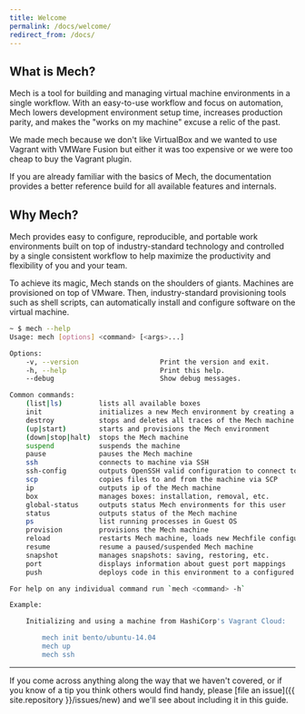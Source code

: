 ```yaml
---
title: Welcome
permalink: /docs/welcome/
redirect_from: /docs/
---
```


## What is Mech?

Mech is a tool for building and managing virtual machine environments in a
single workflow. With an easy-to-use workflow and focus on automation, Mech
lowers development environment setup time, increases production parity, and
makes the "works on my machine" excuse a relic of the past.

We made mech because we don't like VirtualBox and we wanted to use Vagrant with
VMWare Fusion but either it was too expensive or we were too cheap to buy the
Vagrant plugin.

If you are already familiar with the basics of Mech, the documentation provides
a better reference build for all available features and internals.


## Why Mech?

Mech provides easy to configure, reproducible, and portable work environments
built on top of industry-standard technology and controlled by a single
consistent workflow to help maximize the productivity and flexibility of you
and your team.

To achieve its magic, Mech stands on the shoulders of giants. Machines are
provisioned on top of VMware. Then, industry-standard provisioning tools such
as shell scripts, can automatically install and configure software on the
virtual machine.


```sh
~ $ mech --help
Usage: mech [options] <command> [<args>...]

Options:
    -v, --version                    Print the version and exit.
    -h, --help                       Print this help.
    --debug                          Show debug messages.

Common commands:
    (list|ls)         lists all available boxes
    init              initializes a new Mech environment by creating a Mechfile
    destroy           stops and deletes all traces of the Mech machine
    (up|start)        starts and provisions the Mech environment
    (down|stop|halt)  stops the Mech machine
    suspend           suspends the machine
    pause             pauses the Mech machine
    ssh               connects to machine via SSH
    ssh-config        outputs OpenSSH valid configuration to connect to the machine
    scp               copies files to and from the machine via SCP
    ip                outputs ip of the Mech machine
    box               manages boxes: installation, removal, etc.
    global-status     outputs status Mech environments for this user
    status            outputs status of the Mech machine
    ps                list running processes in Guest OS
    provision         provisions the Mech machine
    reload            restarts Mech machine, loads new Mechfile configuration
    resume            resume a paused/suspended Mech machine
    snapshot          manages snapshots: saving, restoring, etc.
    port              displays information about guest port mappings
    push              deploys code in this environment to a configured destination

For help on any individual command run `mech <command> -h`

Example:

    Initializing and using a machine from HashiCorp's Vagrant Cloud:

        mech init bento/ubuntu-14.04
        mech up
        mech ssh
```

---

If you come across anything along the way that we haven't covered, or if you
know of a tip you think others would find handy, please [file an
issue]({{ site.repository }}/issues/new) and we'll see about
including it in this guide.
